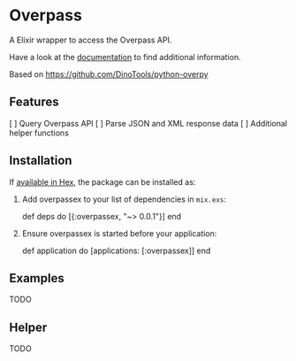 # Overpass

A Elixir wrapper to access the Overpass API.

Have a look at the [documentation](http://python-overpy.readthedocs.org/) to find additional information.

Based on https://github.com/DinoTools/python-overpy

## Features

[ ] Query Overpass API
[ ] Parse JSON and XML response data
[ ] Additional helper functions


## Installation

If [available in Hex](https://hex.pm/docs/publish), the package can be installed as:

  1. Add overpassex to your list of dependencies in `mix.exs`:

        def deps do
          [{:overpassex, "~> 0.0.1"}]
        end

  2. Ensure overpassex is started before your application:

        def application do
          [applications: [:overpassex]]
        end

## Examples

TODO

## Helper

TODO
